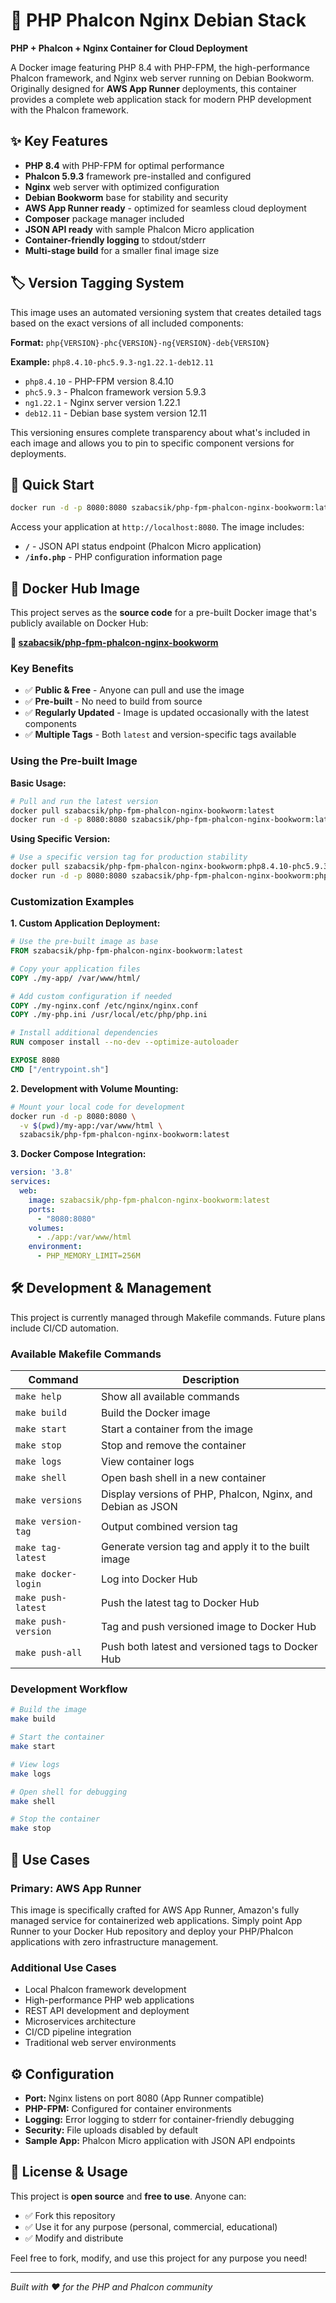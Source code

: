 # 🚀 PHP Phalcon Nginx Debian Stack

**PHP + Phalcon + Nginx Container for Cloud Deployment**

A Docker image featuring PHP 8.4 with PHP-FPM, the high-performance Phalcon framework, and Nginx web server running on Debian Bookworm. Originally designed for **AWS App Runner** deployments, this container provides a complete web application stack for modern PHP development with the Phalcon framework.

## ✨ Key Features

- **PHP 8.4** with PHP-FPM for optimal performance
- **Phalcon 5.9.3** framework pre-installed and configured
- **Nginx** web server with optimized configuration
- **Debian Bookworm** base for stability and security
- **AWS App Runner ready** - optimized for seamless cloud deployment
- **Composer** package manager included
- **JSON API ready** with sample Phalcon Micro application
- **Container-friendly logging** to stdout/stderr
- **Multi-stage build** for a smaller final image size

## 🏷️ Version Tagging System

This image uses an automated versioning system that creates detailed tags based on the exact versions of all included components:

**Format:** `php{VERSION}-phc{VERSION}-ng{VERSION}-deb{VERSION}`

**Example:** `php8.4.10-phc5.9.3-ng1.22.1-deb12.11`
- `php8.4.10` - PHP-FPM version 8.4.10
- `phc5.9.3` - Phalcon framework version 5.9.3
- `ng1.22.1` - Nginx server version 1.22.1
- `deb12.11` - Debian base system version 12.11

This versioning ensures complete transparency about what's included in each image and allows you to pin to specific component versions for deployments.

## 🚀 Quick Start

```bash
docker run -d -p 8080:8080 szabacsik/php-fpm-phalcon-nginx-bookworm:latest
```

Access your application at `http://localhost:8080`. The image includes:
- **`/`** - JSON API status endpoint (Phalcon Micro application)
- **`/info.php`** - PHP configuration information page

## 🐳 Docker Hub Image

This project serves as the **source code** for a pre-built Docker image that's publicly available on Docker Hub:

**🔗 [szabacsik/php-fpm-phalcon-nginx-bookworm](https://hub.docker.com/repository/docker/szabacsik/php-fpm-phalcon-nginx-bookworm/general)**

### Key Benefits
- ✅ **Public & Free** - Anyone can pull and use the image
- ✅ **Pre-built** - No need to build from source
- ✅ **Regularly Updated** - Image is updated occasionally with the latest components
- ✅ **Multiple Tags** - Both `latest` and version-specific tags available

### Using the Pre-built Image

**Basic Usage:**
```bash
# Pull and run the latest version
docker pull szabacsik/php-fpm-phalcon-nginx-bookworm:latest
docker run -d -p 8080:8080 szabacsik/php-fpm-phalcon-nginx-bookworm:latest
```

**Using Specific Version:**
```bash
# Use a specific version tag for production stability
docker pull szabacsik/php-fpm-phalcon-nginx-bookworm:php8.4.10-phc5.9.3-ng1.22.1-deb12.11
docker run -d -p 8080:8080 szabacsik/php-fpm-phalcon-nginx-bookworm:php8.4.10-phc5.9.3-ng1.22.1-deb12.11
```

### Customization Examples

**1. Custom Application Deployment:**
```dockerfile
# Use the pre-built image as base
FROM szabacsik/php-fpm-phalcon-nginx-bookworm:latest

# Copy your application files
COPY ./my-app/ /var/www/html/

# Add custom configuration if needed
COPY ./my-nginx.conf /etc/nginx/nginx.conf
COPY ./my-php.ini /usr/local/etc/php/php.ini

# Install additional dependencies
RUN composer install --no-dev --optimize-autoloader

EXPOSE 8080
CMD ["/entrypoint.sh"]
```

**2. Development with Volume Mounting:**
```bash
# Mount your local code for development
docker run -d -p 8080:8080 \
  -v $(pwd)/my-app:/var/www/html \
  szabacsik/php-fpm-phalcon-nginx-bookworm:latest
```

**3. Docker Compose Integration:**
```yaml
version: '3.8'
services:
  web:
    image: szabacsik/php-fpm-phalcon-nginx-bookworm:latest
    ports:
      - "8080:8080"
    volumes:
      - ./app:/var/www/html
    environment:
      - PHP_MEMORY_LIMIT=256M
```

## 🛠️ Development & Management

This project is currently managed through Makefile commands. Future plans include CI/CD automation.

### Available Makefile Commands

| Command | Description |
|---------|-------------|
| `make help` | Show all available commands |
| `make build` | Build the Docker image |
| `make start` | Start a container from the image |
| `make stop` | Stop and remove the container |
| `make logs` | View container logs |
| `make shell` | Open bash shell in a new container |
| `make versions` | Display versions of PHP, Phalcon, Nginx, and Debian as JSON |
| `make version-tag` | Output combined version tag |
| `make tag-latest` | Generate version tag and apply it to the built image |
| `make docker-login` | Log into Docker Hub |
| `make push-latest` | Push the latest tag to Docker Hub |
| `make push-version` | Tag and push versioned image to Docker Hub |
| `make push-all` | Push both latest and versioned tags to Docker Hub |

### Development Workflow

```bash
# Build the image
make build

# Start the container
make start

# View logs
make logs

# Open shell for debugging
make shell

# Stop the container
make stop
```

## 🎯 Use Cases

### Primary: AWS App Runner
This image is specifically crafted for AWS App Runner, Amazon's fully managed service for containerized web applications. Simply point App Runner to your Docker Hub repository and deploy your PHP/Phalcon applications with zero infrastructure management.

### Additional Use Cases
- Local Phalcon framework development
- High-performance PHP web applications
- REST API development and deployment
- Microservices architecture
- CI/CD pipeline integration
- Traditional web server environments

## ⚙️ Configuration

- **Port:** Nginx listens on port 8080 (App Runner compatible)
- **PHP-FPM:** Configured for container environments
- **Logging:** Error logging to stderr for container-friendly debugging
- **Security:** File uploads disabled by default
- **Sample App:** Phalcon Micro application with JSON API endpoints

## 📄 License & Usage

This project is **open source** and **free to use**. Anyone can:
- ✅ Fork this repository
- ✅ Use it for any purpose (personal, commercial, educational)
- ✅ Modify and distribute

Feel free to fork, modify, and use this project for any purpose you need!

---

*Built with ❤️ for the PHP and Phalcon community*